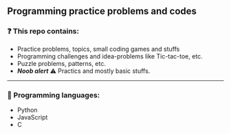 ## Programming practice problems and codes

### ❓ This repo contains:
- Practice problems, topics, small coding games and stuffs
- Programming challenges and idea-problems like Tic-tac-toe, etc. 
- Puzzle problems, patterns, etc.
- **_Noob alert_** ⚠️ Practics and mostly basic stuffs.
***
### 👾 Programming languages:
- Python
- JavaScript
- C
